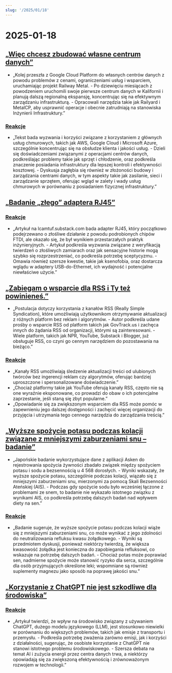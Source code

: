 ```yaml
---
slug: '/2025/01/18'
---
```


# 2025-01-18

## [„Więc chcesz zbudować własne centrum danych”](https://blog.railway.com/p/data-center-build-part-one)

- „Kolej przeszła z Google Cloud Platform do własnych centrów danych z powodu problemów z cenami, ograniczeniami usług i wsparciem, uruchamiając projekt Railway Metal. - Po dziewięciu miesiącach z powodzeniem uruchomili swoje pierwsze centrum danych w Kalifornii i planują dalszą regionalną ekspansję, koncentrując się na efektywnym zarządzaniu infrastrukturą. - Opracowali narzędzia takie jak Railyard i MetalCP, aby usprawnić operacje i obecnie zatrudniają na stanowiska Inżynierii Infrastruktury.”

### [Reakcje](https://news.ycombinator.com/item?id=42743019)

- „Tekst bada wyzwania i korzyści związane z korzystaniem z głównych usług chmurowych, takich jak AWS, Google Cloud i Microsoft Azure, szczególnie koncentrując się na obsłudze klienta i jakości usług. - Dzieli się doświadczeniami związanymi z operacjami centrów danych, podkreślając problemy takie jak sprzęt i chłodzenie, oraz podkreśla znaczenie posiadania infrastruktury dla lepszej kontroli i efektywności kosztowej. - Dyskusja zagłębia się również w złożoności budowy i zarządzania centrami danych, w tym aspekty takie jak zasilanie, sieci i zarządzanie sprzętem, oferując wgląd w zalety i wady usług chmurowych w porównaniu z posiadaniem fizycznej infrastruktury.”

## [„Badanie „złego” adaptera RJ45”](https://lcamtuf.substack.com/p/investigating-an-evil-rj45-dongle)

### [Reakcje](https://news.ycombinator.com/item?id=42743033)

- „Artykuł na lcamtuf.substack.com bada adapter RJ45, który początkowo podejrzewano o złośliwe działanie z powodu podrobionych chipów FTDI, ale okazało się, że był wynikiem przestarzałych praktyk inżynieryjnych. - Artykuł podkreśla wyzwania związane z weryfikacją twierdzeń o złośliwych zamiarach oraz jak sensacyjne historie mogą szybko się rozprzestrzeniać, co podkreśla potrzebę sceptycyzmu. - Omawia również szersze kwestie, takie jak ksenofobia, oraz dostarcza wglądu w adaptery USB-do-Ethernet, ich wydajność i potencjalne niewłaściwe użycie.”

## [„Zabiegam o wsparcie dla RSS i Ty też powinieneś.”](https://reedybear.bearblog.dev/ive-been-advocating-for-rss-support-and-you-should-too/)

- „Postulacja dotyczy korzystania z kanałów RSS (Really Simple Syndication), które umożliwiają użytkownikom otrzymywanie aktualizacji z różnych platform bez reklam i algorytmów. - Autor podkreśla udane prośby o wsparcie RSS od platform takich jak GovTrack.us i zachęca innych do żądania RSS od organizacji, którymi są zainteresowani. - Wiele platform, takich jak NPR, YouTube, Substack i Blogger, już obsługuje RSS, co czyni go cennym narzędziem do pozostawania na bieżąco.”

### [Reakcje](https://news.ycombinator.com/item?id=42746222)

- „Kanały RSS umożliwiają śledzenie aktualizacji treści od ulubionych twórców bez ingerencji reklam czy algorytmów, oferując bardziej uproszczone i spersonalizowane doświadczenie.”
- „Chociaż platformy takie jak YouTube oferują kanały RSS, często nie są one wyraźnie eksponowane, co prowadzi do obaw o ich potencjalne zaprzestanie, jeśli staną się zbyt popularne.”
- „Opowiadanie się za zwiększonym wsparciem dla RSS może pomóc w zapewnieniu jego dalszej dostępności i zachęcić więcej organizacji do przyjęcia i utrzymania tego cennego narzędzia do zarządzania treścią.”

## [„Wyższe spożycie potasu podczas kolacji związane z mniejszymi zaburzeniami snu – badanie”](https://www.nutraingredients-asia.com/Article/2025/01/07/higher-potassium-intake-at-dinner-linked-to-fewer-sleep-disturbances/)

- „Japońskie badanie wykorzystujące dane z aplikacji Asken do rejestrowania spożycia żywności zbadało związek między spożyciem potasu i sodu a bezsennością u 4 568 dorosłych. - Wyniki wskazały, że wyższe spożycie potasu, szczególnie podczas kolacji, wiązało się z mniejszymi zaburzeniami snu, mierzonymi za pomocą Skali Bezsenności Ateńskiej (AIS). - Podczas gdy spożycie sodu było wcześniej łączone z problemami ze snem, to badanie nie wykazało istotnego związku z wynikami AIS, co podkreśla potrzebę dalszych badań nad wpływem diety na sen.”

### [Reakcje](https://news.ycombinator.com/item?id=42742161)

- „Badanie sugeruje, że wyższe spożycie potasu podczas kolacji wiąże się z mniejszymi zaburzeniami snu, co może wynikać z jego zdolności do neutralizowania refluksu kwasu żołądkowego. - Wyniki są przedmiotem dyskusji, ponieważ niektórzy twierdzą, że większa kwasowość żołądka jest konieczna do zapobiegania refluksowi, co wskazuje na potrzebę dalszych badań. - Chociaż potas może poprawiać sen, nadmierne spożycie może stanowić ryzyko dla serca, szczególnie dla osób przyjmujących określone leki; wspomniane są również suplementy magnezu jako sposób na poprawę jakości snu.”

## [„Korzystanie z ChatGPT nie jest szkodliwe dla środowiska”](https://andymasley.substack.com/p/individual-ai-use-is-not-bad-for)

### [Reakcje](https://news.ycombinator.com/item?id=42745847)

- „Artykuł twierdzi, że wpływ na środowisko związany z używaniem ChatGPT, dużego modelu językowego (LLM), jest stosunkowo niewielki w porównaniu do większych problemów, takich jak emisje z transportu i przemysłu. - Podkreśla potrzebę zważenia zarówno emisji, jak i korzyści z działalności, sugerując, że osobiste korzystanie z ChatGPT nie stanowi istotnego problemu środowiskowego. - Szersza debata na temat AI i zużycia energii przez centra danych trwa, a niektórzy opowiadają się za zwiększoną efektywnością i zrównoważonym rozwojem w technologii.”

<head>
  <meta property="og:title" content="„Więc chcesz zbudować własne centrum danych”" />
  <meta property="og:type" content="website" />
  <meta property="og:image" content="https://og.cho.sh/api/og/?title=%E2%80%9EWi%C4%99c%20chcesz%20zbudowa%C4%87%20w%C5%82asne%20centrum%20danych%E2%80%9D&subheading=sobota%2C%2018%20stycznia%202025%3A%20Podsumowanie%20Hacker%20News" />
</head>
